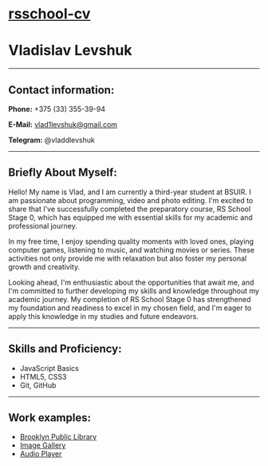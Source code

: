 # [rsschool-cv](https://rs.school)
# Vladislav Levshuk

_______________

## **Contact information:**

**Phone:** +375 (33) 355-39-94

**E-Mail:** vlad1levshuk@gmail.com

**Telegram:** @vladdlevshuk

_______________

## **Briefly About Myself:**

Hello! My name is Vlad, and I am currently a third-year student at BSUIR. I am passionate about programming, video and photo editing. I'm excited to share that I've successfully completed the preparatory course, RS School Stage 0, which has equipped me with essential skills for my academic and professional journey.

In my free time, I enjoy spending quality moments with loved ones, playing computer games, listening to music, and watching movies or series. These activities not only provide me with relaxation but also foster my personal growth and creativity.

Looking ahead, I'm enthusiastic about the opportunities that await me, and I'm committed to further developing my skills and knowledge throughout my academic journey. My completion of RS School Stage 0 has strengthened my foundation and readiness to excel in my chosen field, and I'm eager to apply this knowledge in my studies and future endeavors.

_______________

## **Skills and Proficiency:**
- JavaScript Basics
- HTML5, CSS3
- Git, GitHub

_______________

## **Work examples:**
- [Brooklyn Public Library](https://vladdlevshuk.github.io/Brooklyn-Public-Library/)
- [Image Gallery](https://vladdlevshuk.github.io/Image-Gallery/)
- [Audio Player](https://vladdlevshuk.github.io/JS-Audio-Player/)
